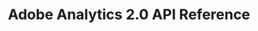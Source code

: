 ---
title: Adobe Analytics 2.0 API Reference
description: All API calls that you can make using the Analytics 2.0 API.
openAPISpec: /swagger_2.0.json  
--- 